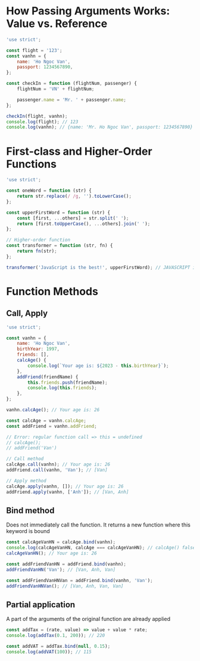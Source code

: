 # How Passing Arguments Works: Value vs. Reference

```js
'use strict';

const flight = '123';
const vanhn = {
    name: 'Ho Ngoc Van',
    passport: 1234567890,
};

const checkIn = function (flightNum, passenger) {
    flightNum = 'VN' + flightNum;

    passenger.name = 'Mr. ' + passenger.name;
};

checkIn(flight, vanhn);
console.log(flight); // 123
console.log(vanhn); // {name: 'Mr. Ho Ngoc Van', passport: 1234567890}
```

# First-class and Higher-Order Functions

```js
'use strict';

const oneWord = function (str) {
    return str.replace(/ /g, '').toLowerCase();
};

const upperFirstWord = function (str) {
    const [first, ...others] = str.split(' ');
    return [first.toUpperCase(), ...others].join(' ');
};

// Higher-order function
const transformer = function (str, fn) {
    return fn(str);
};

transformer('JavaScript is the best!', upperFirstWord); // JAVASCRIPT is the best!
```

# Function Methods

## Call, Apply

```js
'use strict';

const vanhn = {
    name: 'Ho Ngoc Van',
    birthYear: 1997,
    friends: [],
    calcAge() {
        console.log(`Your age is: ${2023 - this.birthYear}`);
    },
    addFriend(friendName) {
        this.friends.push(friendName);
        console.log(this.friends);
    },
};

vanhn.calcAge(); // Your age is: 26

const calcAge = vanhn.calcAge;
const addFriend = vanhn.addFriend;

// Error: regular function call => this = undefined
// calcAge();
// addFriend('Van')

// Call method
calcAge.call(vanhn); // Your age is: 26
addFriend.call(vanhn, 'Van'); // [Van]

// Apply method
calcAge.apply(vanhn, []); // Your age is: 26
addFriend.apply(vanhn, ['Anh']); // [Van, Anh]
```

## Bind method

Does not immediately call the function. It returns a new function where this keyword is bound

```js
const calcAgeVanHN = calcAge.bind(vanhn);
console.log(calcAgeVanHN, calcAge === calcAgeVanHN); // calcAge() false
calcAgeVanHN(); // Your age is: 26

const addFriendVanHN = addFriend.bind(vanhn);
addFriendVanHN('Van'); // [Van, Anh, Van]

const addFriendVanHNVan = addFriend.bind(vanhn, 'Van');
addFriendVanHNVan(); // [Van, Anh, Van, Van]
```

## Partial application

A part of the arguments of the original function are already applied

```js
const addTax = (rate, value) => value + value * rate;
console.log(addTax(0.1, 200)); // 220

const addVAT = addTax.bind(null, 0.15);
console.log(addVAT(100)); // 115
```
